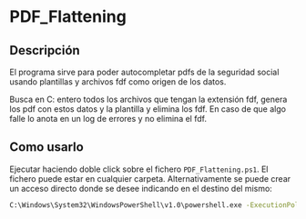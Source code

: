 # PDF_Flattening

## Descripción

El programa sirve para poder autocompletar pdfs de la seguridad social usando plantillas y archivos fdf como origen de los datos.

Busca en C: entero todos los archivos que tengan la extensión fdf, genera los pdf con estos datos y la plantilla y elimina los fdf. En caso de que algo falle lo anota en un log de errores y no elimina el fdf.

## Como usarlo

Ejecutar haciendo doble click sobre el fichero `PDF_Flattening.ps1`. El
fichero puede estar en cualquier carpeta. Alternativamente se puede
crear un acceso directo donde se desee indicando en el destino del
mismo:

```bash
C:\Windows\System32\WindowsPowerShell\v1.0\powershell.exe -ExecutionPolicy Bypass -File "%userprofile%\Ruta_en_la_que_se_encuentre_el_ps1\PDF_Flattening.ps1"

```
